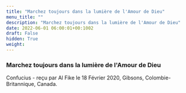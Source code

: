 ```yaml
---
title: "Marchez toujours dans la lumière de l'Amour de Dieu"
menu_title: ""
description: "Marchez toujours dans la lumière de l'Amour de Dieu"
date: 2022-06-01 06:00:01+00:1002
draft: False
hidden: True
weight:
---
```

### Marchez toujours dans la lumière de l'Amour de Dieu

Confucius - reçu par Al Fike le 18 Février 2020, Gibsons, Colombie-Britannique, Canada.



